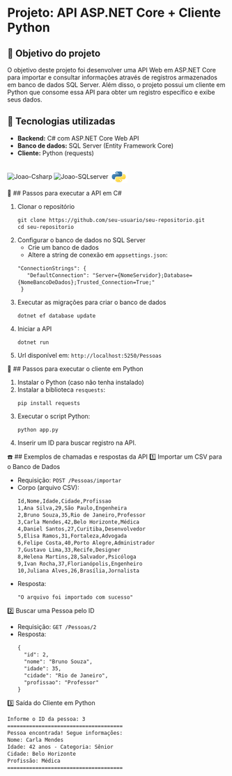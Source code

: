 # Projeto: API ASP.NET Core + Cliente Python

## :dart: Objetivo do projeto
O objetivo deste projeto foi desenvolver uma API Web em ASP.NET Core para importar e consultar informações através de registros armazenados em banco de dados SQL Server. Além disso, o projeto possui um cliente em Python que consome essa API para obter um registro específico e exibe seus dados.

## :hammer: Tecnologias utilizadas
- **Backend:** C# com ASP.NET Core Web API
- **Banco de dados:** SQL Server (Entity Framework Core)
- **Cliente:** Python (requests)
<div style="display: inline-block"><br>
  <img align="center" alt="Joao-Csharp" height="30" width="40" src="https://cdn.jsdelivr.net/gh/devicons/devicon@latest/icons/csharp/csharp-original.svg" />
  <img align="center" alt="Joao-SQLserver" height="30" width="40" src="https://cdn.jsdelivr.net/gh/devicons/devicon@latest/icons/microsoftsqlserver/microsoftsqlserver-original.svg" />
  <img align="center" alt="Joao-Python" height="30" width="40" src="https://raw.githubusercontent.com/devicons/devicon/master/icons/python/python-original.svg" />
</div>


:1234: ## Passos para executar a API em C# 
1. Clonar o repositório
   ```
   git clone https://github.com/seu-usuario/seu-repositorio.git
   cd seu-repositorio
   ```
2. Configurar o banco de dados no SQL Server
   - Crie um banco de dados
   - Altere a string de conexão em `appsettings.json`:
   ```
   "ConnectionStrings": {
      "DefaultConnection": "Server={NomeServidor};Database={NomeBancoDeDados};Trusted_Connection=True;"
    }
   ```
3. Executar as migrações para criar o banco de dados
   ```
   dotnet ef database update
   ```
4. Iniciar a API
   ```
   dotnet run
   ```
 5. Url disponível em: `http://localhost:5250/Pessoas`

:1234: ## Passos para executar o cliente em Python
1. Instalar o Python (caso não tenha instalado)
2. Instalar a biblioteca `resquests`:
   ```
   pip install requests
   ```
3. Executar o script Python:
   ```
   python app.py
   ```
4. Inserir um ID para buscar registro na API.

:phone: ## Exemplos de chamadas e respostas da API
:one: Importar um CSV para o Banco de Dados
- Requisição: `POST /Pessoas/importar`
- Corpo (arquivo CSV):
  ```
  Id,Nome,Idade,Cidade,Profissao
  1,Ana Silva,29,São Paulo,Engenheira
  2,Bruno Souza,35,Rio de Janeiro,Professor
  3,Carla Mendes,42,Belo Horizonte,Médica
  4,Daniel Santos,27,Curitiba,Desenvolvedor
  5,Elisa Ramos,31,Fortaleza,Advogada
  6,Felipe Costa,40,Porto Alegre,Administrador
  7,Gustavo Lima,33,Recife,Designer
  8,Helena Martins,28,Salvador,Psicóloga
  9,Ivan Rocha,37,Florianópolis,Engenheiro
  10,Juliana Alves,26,Brasília,Jornalista
  ```
- Resposta:
  ```
  "O arquivo foi importado com sucesso"
  ```
:two: Buscar uma Pessoa pelo ID
- Requisição: `GET /Pessoas/2`
- Resposta:
  ```
  {
    "id": 2,
    "nome": "Bruno Souza",
    "idade": 35,
    "cidade": "Rio de Janeiro",
    "profissao": "Professor"
  }
  ```
:three: Saída do Cliente em Python
```
Informe o ID da pessoa: 3
=====================================
Pessoa encontrada! Segue informações:
Nome: Carla Mendes
Idade: 42 anos - Categoria: Sênior
Cidade: Belo Horizonte
Profissão: Médica
=====================================
```
